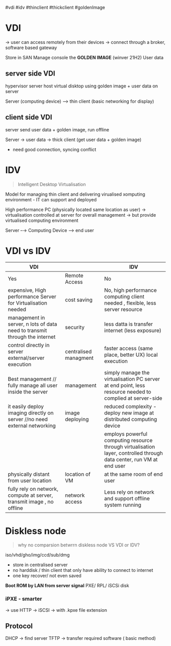 #vdi #idv #thinclient #thickclient #goldenImage

# VDI 
→ user can access remotely from their devices
→ connect through a broker, software based gateway

Store in SAN
Manage console the **GOLDEN IMAGE** (winver 21H2)
User data 

## server side VDI
hypervisor server host virtual disktop 
using golden image + user data on server

Server (computing device) –> thin client (basic networking for display)

## client side VDI
server send user data + golden image, run offline

Server → user data → thick client (get user data + golden image) 
- need good connection, syncing conflict

# IDV 
> Intelligent Desktop Virtualisation

Model for managing thin client and delivering virualised xomputing environment - IT can support and deployed

High performance PC (physically located same location as user)
→ virtualisation controlled at server for overall management 
→ but provide virtualised computing environment

Server –→ Computing Device –> end user  

# VDI vs IDV
| VDI                                                                        |                       | IDV                                                                                                                  |
| -------------------------------------------------------------------------- | --------------------- | -------------------------------------------------------------------------------------------------------------------- |
| Yes                                                                        | Remote Access         | No                                                                                                                   |
| expensive,  High performance Server for Virtualisation needed                     | cost saving           | No, high performance computing client needed , flexible, less server resource                                        |
| management in server, n lots of data need to transmit through the internet | security              | less datta is transfer internet (less exposure)                                                                      |
| control directly in server   external/server execution                     | centralised managment | faster access  (same place, better UX)   local execution                                                             |
| Best management // fully manage all user inside the server                 | management            | simply manage the virtualisation PC server at end point, less resource needed to complied at server-side             |
| it easily deploy imaging directly on server //no need external networking  | image deploying       | reduced complexity - deploy new image at distributed computing device                                                |
|                                                                            |                       | employs powerful computing resource through virtualisation layer, controlled through data center, run VM at end user |
| physically distant from user location                                      | location of VM        | at the same room of end user                                                                                         |
| fully rely on network, compute at server, transmit image , no offline      | network access        | Less rely on network and support offline system running                                                              |

# Diskless node
> why no comparsion betwrrn diskless node VS VDI or IDV?

iso/vhd/gho/img/ccd/sub/dmg

- store in centralised server
- no harddisk / thin client that only have ability to connect to internet
- one key recover/ not even saved

**Boot ROM by LAN from server signal**
PXE/ RPL/ iSCSi disk

### iPXE - smarter
→ use HTTP
→ iSCSI
→ with .kpxe file extension

## Protocol
DHCP → find server
TFTP → transfer required software ( basic method)